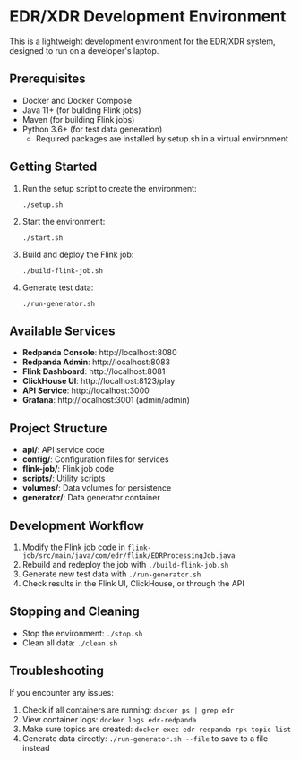 # EDR/XDR Development Environment

This is a lightweight development environment for the EDR/XDR system, designed to run on a developer's laptop.

## Prerequisites

- Docker and Docker Compose
- Java 11+ (for building Flink jobs)
- Maven (for building Flink jobs)
- Python 3.6+ (for test data generation)
  - Required packages are installed by setup.sh in a virtual environment

## Getting Started

1. Run the setup script to create the environment:

   ```
   ./setup.sh
   ```

2. Start the environment:

   ```
   ./start.sh
   ```

3. Build and deploy the Flink job:

   ```
   ./build-flink-job.sh
   ```

4. Generate test data:

   ```
   ./run-generator.sh
   ```

## Available Services

- **Redpanda Console**: http://localhost:8080
- **Redpanda Admin**: http://localhost:8083
- **Flink Dashboard**: http://localhost:8081
- **ClickHouse UI**: http://localhost:8123/play
- **API Service**: http://localhost:3000
- **Grafana**: http://localhost:3001 (admin/admin)

## Project Structure

- **api/**: API service code
- **config/**: Configuration files for services
- **flink-job/**: Flink job code
- **scripts/**: Utility scripts
- **volumes/**: Data volumes for persistence
- **generator/**: Data generator container

## Development Workflow

1. Modify the Flink job code in `flink-job/src/main/java/com/edr/flink/EDRProcessingJob.java`
2. Rebuild and redeploy the job with `./build-flink-job.sh`
3. Generate new test data with `./run-generator.sh`
4. Check results in the Flink UI, ClickHouse, or through the API

## Stopping and Cleaning

- Stop the environment: `./stop.sh`
- Clean all data: `./clean.sh`

## Troubleshooting

If you encounter any issues:

1. Check if all containers are running: `docker ps | grep edr`
2. View container logs: `docker logs edr-redpanda`
3. Make sure topics are created: `docker exec edr-redpanda rpk topic list`
4. Generate data directly: `./run-generator.sh --file` to save to a file instead
